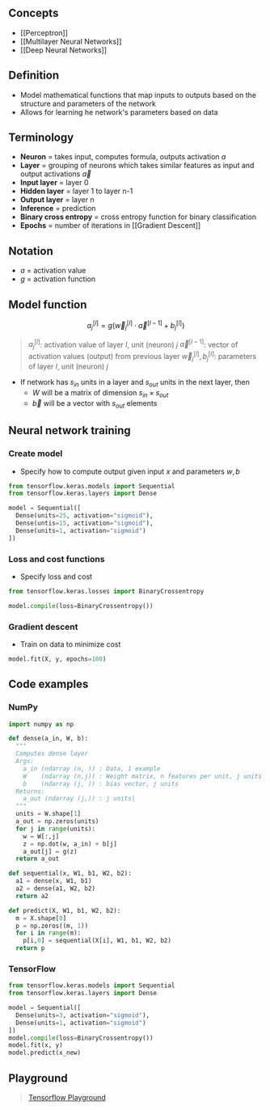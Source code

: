 ## Concepts

- [[Perceptron]]
- [[Multilayer Neural Networks]]
- [[Deep Neural Networks]]

## Definition

- Model mathematical functions that map inputs to outputs based on the structure and parameters of the network
- Allows for learning he network's parameters based on data

## Terminology

- **Neuron** = takes input, computes formula, outputs activation $a$
- **Layer** = grouping of neurons which takes similar features as input and output activations $\vec{a}$
- **Input layer** = layer 0
- **Hidden layer** = layer 1 to layer n-1
- **Output layer** = layer n
- **Inference** = prediction
- **Binary cross entropy** = cross entropy function for binary classification 
- **Epochs** = number of iterations in [[Gradient Descent]]

## Notation

- $a$ = activation value
- $g$ = activation function

## Model function

$$
a^{[l]}_j=g(\vec{w}^{[l]}_j\cdot\vec{a}^{[l-1]}+b^{[l]}_j)
$$
> $a^{[l]}_j$: activation value of layer $l$, unit (neuron) $j$
> $\vec{a}^{[l-1]}$: vector of activation values (output) from previous layer
> $\vec{w}^{[l]}_j,b^{[l]}_j$: parameters of layer $l$, unit (neuron) $j$

- If network has $s_{in}$ units in a layer and $s_{out}$ units in the next layer, then 
	- $W$ will be a matrix of dimension $s_{in} \times s_{out}$
	- $\vec{b}$ will be a vector with $s_{out}$ elements


## Neural network training

### Create model

- Specify how to compute output given input $x$ and parameters $w,b$

```python
from tensorflow.keras.models import Sequential
from tensorflow.keras.layers import Dense

model = Sequential([
  Dense(units=25, activation="sigmoid"),
  Dense(untis=15, activation="sigmoid"),
  Dense(units=1, activation="sigmoid")
])
```

### Loss and cost functions

- Specify loss and cost

```python
from tensorflow.keras.losses import BinaryCrossentropy

model.compile(loss=BinaryCrossentropy())
```

### Gradient descent

- Train on data to minimize cost

```python
model.fit(X, y, epochs=100)
```

## Code examples

### NumPy

```python
import numpy as np

def dense(a_in, W, b):
  """
  Computes dense layer
  Args:
    a_in (ndarray (n, )) : Data, 1 example
    W    (ndarray (n,j)) : Weight matrix, n features per unit, j units
    b    (ndarray (j, )) : bias vector, j units
  Returns:
    a_out (ndarray (j,)) : j units|
  """
  units = W.shape[1]
  a_out = np.zeros(units)
  for j in range(units):
    w = W[:,j]
    z = np.dot(w, a_in) + b[j]
    a_out[j] = g(z)
  return a_out

def sequential(x, W1, b1, W2, b2):
  a1 = dense(x, W1, b1)
  a2 = dense(a1, W2, b2)
  return a2

def predict(X, W1, b1, W2, b2):
  m = X.shape[0]
  p = np.zeros((m, 1))
  for i in range(m):
    p[i,0] = sequential(X[i], W1, b1, W2, b2)
  return p
```

### TensorFlow

```python
from tensorflow.keras.models import Sequential
from tensorflow.keras.layers import Dense

model = Sequential([
  Dense(units=3, activation="sigmoid"),
  Dense(units=1, activation="sigmoid")
])
model.compile(loss=BinaryCrossentropy())
model.fit(x, y)
model.predict(x_new)
```

## Playground

> [Tensorflow Playground](https://playground.tensorflow.org/)